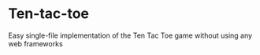 # Ten-tac-toe
Easy single-file implementation of the Ten Tac Toe game without using any web frameworks
